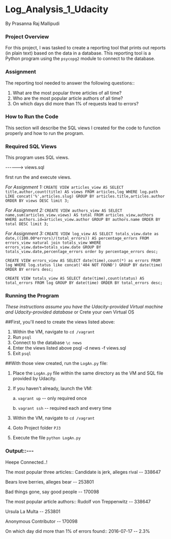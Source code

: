 # Log_Analysis_1_Udacity

By Prasanna Raj Mallipudi

### Project Overview

For this project, I was tasked to create a reporting tool that prints out reports (in plain text) based on the data in a database.
This reporting tool is a Python program using the `psycopg2` module to connect to the database.

### Assignment

The reporting tool needed to answer the following questions::
1. What are the most popular three articles of all time?
2. Who are the most popular article authors of all time?
3. On which days did more than 1% of requests lead to errors?

### How to Run the Code
This section will describe the SQL views I created for the code to function properly and how to run the program.

### Required SQL Views
This program uses SQL views.

------> views.sql

first run the and execute views.

*For Assignment 1:*
`CREATE VIEW articles_view AS SELECT title,author,count(title) AS views
FROM articles,log WHERE log.path LIKE concat('%',articles.slug) GROUP BY articles.title,articles.author ORDER BY views DESC limit 3;`

*For Assignment 2:*
`CREATE VIEW authors_view AS SELECT name,sum(articles_view.views) AS total
FROM articles_view,authors WHERE authors.id=articles_view.author
GROUP BY authors.name ORDER BY total DESC limit 3;`

*For Assignment 3:*
`CREATE VIEW log_view AS SELECT totals_view.date as date,((100.00*errors)/(total_errors)) AS percentage_errors FROM errors_view natural join totals_view
WHERE errors_view.date=totals_view.date GROUP BY totals_view.date,percentage_errors order by percentage_errors desc;`

`CREATE VIEW errors_view AS SELECT date(time),count(*) as errors FROM log WHERE log.status like concat('404 NOT FOUND') GROUP BY date(time) ORDER BY errors desc;`

`CREATE VIEW totals_view AS SELECT date(time),count(status) AS total_errors FROM log GROUP BY date(time) ORDER BY total_errors desc;`

### Running the Program

*These instructions assume you have the Udacity-provided Virtual machine and Udacity-provided database*
or
Crete your own Virtual OS

##First, you'll need to create the views listed above:
1. Within the VM, navigate to `cd /vagrant`
2. Run `psql`
3. Connect to the database `\c news`
4. Enter the views listed above
   psql -d news -f views.sql
5. Exit `psql`

##With those view created, run the `LogAn.py` file:
1. Place the `LogAn.py` file within the same directory as the VM and SQL file provided by Udacity.
2. If you haven't already, launch the VM:

	a. `vagrant up` -- only required once
	
	b. `vagrant ssh` -- required each and every time
	
3. Within the VM, navigate to `cd /vagrant`
4. Goto Project folder `PJ3`
5. Execute the file `python LogAn.py`

### Output::---

Heepe Connected..!

The most popular three articles::
Candidate is jerk, alleges rival -- 338647

Bears love berries, alleges bear -- 253801

Bad things gone, say good people -- 170098

The most popular article authors::
Rudolf von Treppenwitz -- 338647

Ursula La Multa -- 253801

Anonymous Contributor -- 170098

On which day did more than 1%  of errors found::
2016-07-17 -- 2.3%
